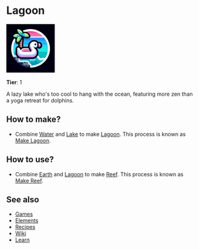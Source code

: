 # Lagoon

![](../images/item.lagoon.png)

**Tier**: 1

A lazy lake who's too cool to hang with the ocean, featuring more zen than a yoga retreat for dolphins.

## How to make?

* Combine [Water](/wiki/elements/water) and [Lake](/wiki/elements/lake) to make [Lagoon](/wiki/elements/lagoon). This process is known as [Make Lagoon](/wiki/recipes/make-lagoon).

## How to use?

* Combine [Earth](/wiki/elements/earth) and [Lagoon](/wiki/elements/lagoon) to make [Reef](/wiki/elements/reef). This process is known as [Make Reef](/wiki/recipes/make-reef).

## See also

* [Games](/wiki/games)
* [Elements](/wiki/elements)
* [Recipes](/wiki/recipes)
* [Wiki](/wiki/index)
* [Learn](/learn/index)